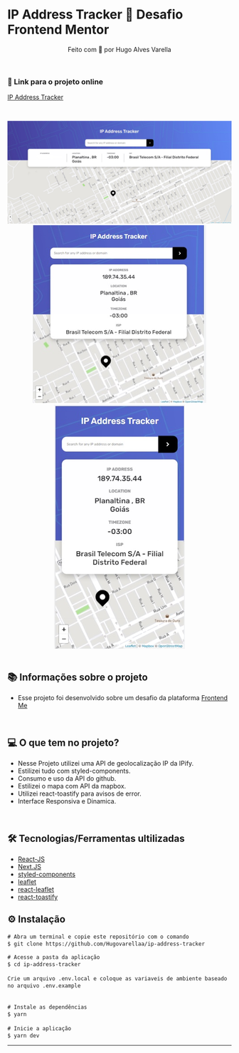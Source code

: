 # IP Address Tracker 💜 Desafio Frontend Mentor

<p align="center">Feito com 💙 por Hugo Alves Varella</p>

&nbsp;

### 🔗 Link para o projeto online

[IP Address Tracker](https://ip-address-tracker-r7pvoz3g2-hugovarellaa.vercel.app/)

&nbsp;

<div align="center">
  <img src="./ip-address-tracker/public/img00.jpg">
  <img src="./ip-address-tracker/public/img000.jpg">
  <img src="./ip-address-tracker/public/img0000.jpg">
</div>

<br/>

## 📚 Informações sobre o projeto

- Esse projeto foi desenvolvido sobre um desafio da plataforma [Frontend Me](https://www.frontendmentor.io/challenges/ip-address-tracker-I8-0yYAH0/hub/ip-address-tracker-Hy3zuCaf5)

&nbsp;

## 💻 O que tem no projeto?

- Nesse Projeto utilizei uma API de geolocalização IP da IPify.
- Estilizei tudo com styled-components.
- Consumo e uso da API do github.
- Estilizei o mapa com API da mapbox.
- Utilizei react-toastify para avisos de error.
- Interface Responsiva e Dinamica.

&nbsp;
&nbsp;

## 🛠️ Tecnologias/Ferramentas ultilizadas

- [React-JS](https://pt-br.reactjs.org/E)
- [Next.JS](https://www.typescriptlang.org/)
- [styled-components](https://styled-components.com/)
- [leaflet](https://date-fns.org/)
- [react-leaflet](https://react-leaflet.js.org/)
- [react-toastify](https://www.npmjs.com/package/react-toastify)

## ⚙️ Instalação

```
# Abra um terminal e copie este repositório com o comando
$ git clone https://github.com/Hugovarellaa/ip-address-tracker
```

```
# Acesse a pasta da aplicação
$ cd ip-address-tracker

Crie um arquivo .env.local e coloque as variaveis de ambiente baseado no arquivo .env.example


# Instale as dependências
$ yarn

# Inicie a aplicação
$ yarn dev

```

---

